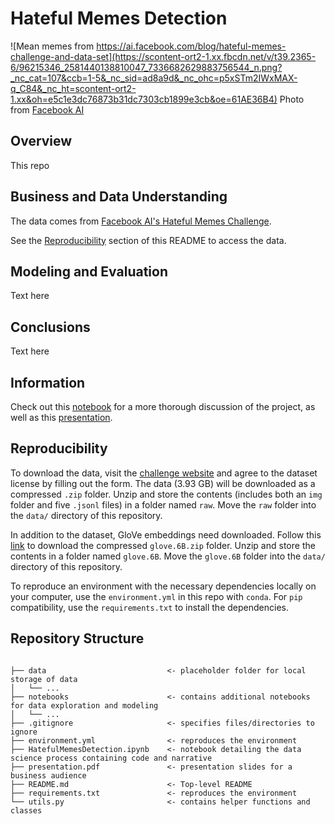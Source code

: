 # Hateful Memes Detection
![Mean memes from https://ai.facebook.com/blog/hateful-memes-challenge-and-data-set](https://scontent-ort2-1.xx.fbcdn.net/v/t39.2365-6/96215346_2581440138810047_7336682629883756544_n.png?_nc_cat=107&ccb=1-5&_nc_sid=ad8a9d&_nc_ohc=p5xSTm2IWxMAX-q_C84&_nc_ht=scontent-ort2-1.xx&oh=e5c1e3dc76873b31dc7303cb1899e3cb&oe=61AE36B4)
Photo from [Facebook AI](https://ai.facebook.com/blog/hateful-memes-challenge-and-data-set)

## Overview

This repo


## Business and Data Understanding

The data comes from [Facebook AI's Hateful Memes Challenge](https://hatefulmemeschallenge.com/).

See the [Reproducibility](##Reproducibility "Go to Reproducibility") section of this README to access the data.


## Modeling and Evaluation

Text here


## Conclusions

Text here


## Information

Check out this [notebook](https://github.com/andrewwhitman/HatefulMemesDetection/blob/main/HatefulMemesDetection.ipynb) for a more thorough discussion of the project, as well as this [presentation](https://github.com/andrewwhitman/HatefulMemesDetection/blob/main/presentation.pdf).

## Reproducibility

To download the data, visit the [challenge website](https://hatefulmemeschallenge.com/#download) and agree to the dataset license by filling out the form. The data (3.93 GB) will be downloaded as a compressed `.zip` folder. Unzip and store the contents (includes both an `img` folder and five `.jsonl` files) in a folder named `raw`. Move the `raw` folder into the `data/` directory of this repository.

In addition to the dataset, GloVe embeddings need downloaded. Follow this [link](https://huggingface.co/stanfordnlp/glove/resolve/main/glove.6B.zip) to download the compressed `glove.6B.zip` folder. Unzip and store the contents in a folder named `glove.6B`. Move the `glove.6B` folder into the `data/` directory of this repository.

To reproduce an environment with the necessary dependencies locally on your computer, use the `environment.yml` in this repo with `conda`. For `pip` compatibility, use the `requirements.txt` to install the dependencies.

## Repository Structure

```

├── data                           <- placeholder folder for local storage of data
│   └── ...
├── notebooks                      <- contains additional notebooks for data exploration and modeling
│   └── ...
├── .gitignore                     <- specifies files/directories to ignore
├── environment.yml                <- reproduces the environment
├── HatefulMemesDetection.ipynb    <- notebook detailing the data science process containing code and narrative
├── presentation.pdf               <- presentation slides for a business audience
├── README.md                      <- Top-level README
├── requirements.txt               <- reproduces the environment
└── utils.py                       <- contains helper functions and classes

``` 